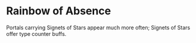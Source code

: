 # Rainbow of Absence

Portals carrying Signets of Stars appear much more often; Signets of Stars offer type counter buffs.
